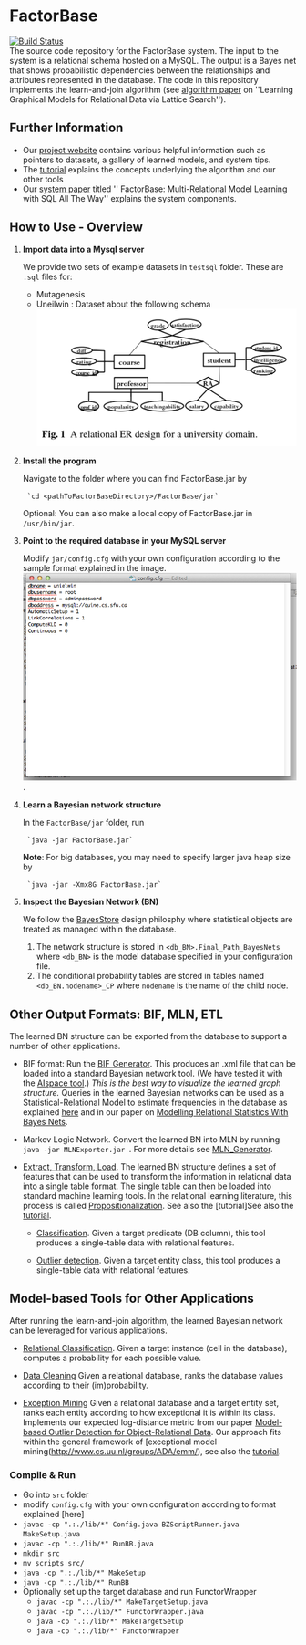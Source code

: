 # FactorBase
[![Build Status](https://travis-ci.org/sfu-cl-lab/FactorBase.svg?branch=master)](https://travis-ci.org/sfu-cl-lab/FactorBase)   
The source code repository for the FactorBase system. The input to the system is a relational schema hosted on a MySQL. The output is a Bayes net that shows probabilistic dependencies between the relationships and attributes represented in the database. 
The code in this repository implements the learn-and-join algorithm (see [algorithm paper](http://www.cs.sfu.ca/~oschulte/pubs.html) on  ''Learning Graphical Models for Relational Data via Lattice Search''). 

## Further Information

+ Our [project website](http://www.cs.sfu.ca/~oschulte/BayesBase/BayesBase.html) contains various helpful information such as pointers to datasets, a gallery of learned models, and system tips. 
+ The [tutorial](https://oschulte.github.io/srl-tutorial-slides/) explains the concepts underlying the algorithm and our other tools 
+ Our [system paper](http://www.cs.sfu.ca/~oschulte/pubs.html) titled '' FactorBase: Multi-Relational Model Learning with SQL All The Way'' explains the system components.

## How to Use - Overview

1. **Import data into a Mysql server**

	We provide two sets of example datasets in `testsql` folder. These are `.sql` files for:
	* Mutagenesis
	* Uneilwin : Dataset about the following schema ![University Schema](/images/univschema.png)
	
2. **Install the program** 

	Navigate to the folder where you can find FactorBase.jar by 

		`cd <pathToFactorBaseDirectory>/FactorBase/jar` 

	Optional: You can also make a local copy of FactorBase.jar in ```/usr/bin/jar```.

3. **Point to the required database in your MySQL server** 

	Modify `jar/config.cfg` with your own configuration according to the sample format explained in the image. ![Sample Configuration](/images/configuration.png).  

4. **Learn a Bayesian network structure** 

	In the `FactorBase/jar` folder, run 
		
		`java -jar FactorBase.jar`
		
	**Note**: For big databases, you may need to specify larger java heap size by 
	
		`java -jar -Xmx8G FactorBase.jar`

5. **Inspect the Bayesian Network (BN)**

	We follow the [BayesStore](http://dl.acm.org/citation.cfm?id=1453896) design philosphy where statistical objects are treated as managed within the database. 
	
	1. The network structure is stored in `<db_BN>.Final_Path_BayesNets` where `<db_BN>` is the model database specified in your configuration file.
	2. The conditional probability tables are stored in tables named `<db_BN.nodename>_CP` where `nodename` is the name of the child node.

## Other Output Formats: BIF, MLN, ETL

The learned BN structure can be exported from the database to support a number of other applications.

+ BIF format: Run the [BIF_Generator](https://github.com/sfu-cl-lab/BIF_Generator). This produces an .xml file that can be loaded into a standard Bayesian network tool. (We have tested it with the [AIspace tool](http://aispace.org/bayes/).) *This is the best way to visualize the learned graph structure.* 
Queries in the learned Bayesian networks can be used as a Statistical-Relational Model to estimate frequencies in the database as explained [here](https://www.researchgate.net/publication/2919745_Selectivity_Estimation_using_Probabilistic_Models) and in our paper on [Modelling Relational Statistics With Bayes Nets](http://www.cs.sfu.ca/%7Eoschulte/files/pubs/ilp2012.pdf). 

+ Markov Logic Network. Convert the learned BN into MLN by running `java -jar MLNExporter.jar `. For more details see [MLN_Generator](https://github.com/sfu-cl-lab/MLN_Generator).

+ [Extract, Transform, Load](https://en.wikipedia.org/wiki/Extract,_transform,_load). The learned BN structure defines a set of features that can be used to transform the information in relational data into a single table format. The single table can then be loaded into standard machine learning tools. In the relational learning literature, this process is called [Propositionalization](http://link.springer.com/referenceworkentry/10.1007%2F978-0-387-30164-8_680). See also the [tutorial]See also the [tutorial](https://oschulte.github.io/srl-tutorial-slides/ch5-rel-bayes-net-classifier.pptx).

	+ [Classification](https://github.com/sfu-cl-lab/etl-classification). Given a target predicate (DB column), this tool produces a single-table data with relational features. 
	
	+ [Outlier detection](https://github.com/sfu-cl-lab/etl-outlier-detection). Given a target entity class, this tool produces a single-table data with relational features. 


## Model-based Tools for Other Applications

After running the learn-and-join algorithm, the learned Bayesian network can be leveraged for various applications. 

+ [Relational Classification](https://github.com/sfu-cl-lab/relational-classification). 
Given a target instance (cell in the database), computes a probability for each possible value.

+ [Data Cleaning](https://github.com/sfu-cl-lab/data-cleaning) 
Given a relational database, ranks the database values according to their (im)probability.

+ [Exception Mining](https://github.com/sfu-cl-lab/exception-mining) 
Given a relational database and a target entity set, ranks each entity according to how exceptional it is within its class. Implements our expected log-distance metric from our paper [Model-based Outlier Detection for Object-Relational Data](http://www.cs.sfu.ca/~oschulte/pubs.html). Our approach fits within the general framework of [exceptional model mining(http://www.cs.uu.nl/groups/ADA/emm/), see also the [tutorial](https://oschulte.github.io/srl-tutorial-slides/ch6-anomaly.pptx). 

  
### Compile & Run  
+ Go into `src` folder 
+ modify `config.cfg`  with your own configuration according to format explained [here]
+ `javac -cp ".:./lib/*" Config.java BZScriptRunner.java MakeSetup.java`  
+ `javac -cp ".:./lib/*" RunBB.java`  
+ `mkdir src`  
+ `mv scripts src/`  
+ `java -cp ".:./lib/*" MakeSetup`  
+ `java -cp ".:./lib/*" RunBB`  
+ Optionally set up the target database and run FunctorWrapper  
  + `javac -cp ".:./lib/*" MakeTargetSetup.java`  
  + `javac -cp ".:./lib/*" FunctorWrapper.java`  
  + `java -cp ".:./lib/*" MakeTargetSetup`  
  + `java -cp ".:./lib/*" FunctorWrapper` 

